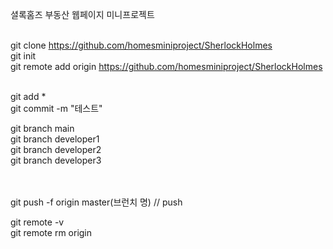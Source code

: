 셜록홈즈 부동산 웹페이지 미니프로젝트 <br><br>

git clone https://github.com/homesminiproject/SherlockHolmes <br>
git init <br>
git remote add origin https://github.com/homesminiproject/SherlockHolmes <br> <br>


git add *  <br>
git commit -m "테스트"  <br>

git branch main <br> 
git branch developer1 <br>
git branch developer2 <br>
git branch developer3 <br> <br> <br>

git push -f origin master(브런치 명) // push <br>


git remote -v <br>
git remote rm origin  <br>
